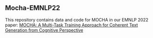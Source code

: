 ## Mocha-EMNLP22

This repository contains data and code for MOCHA in our EMNLP 2022 paper: [MOCHA: A Multi-Task Training Approach for Coherent Text Generation
from Cognitive Perspective](https://arxiv.org/pdf/2210.14650v1.pdf)
